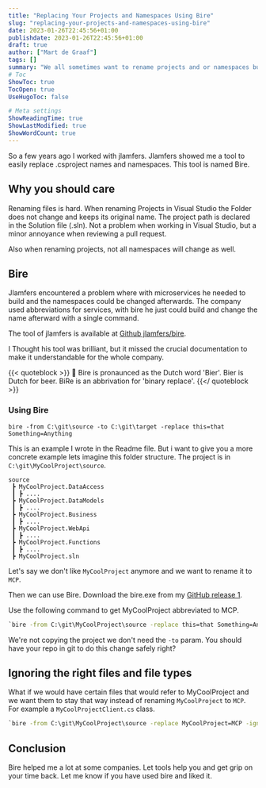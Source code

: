 ```yaml
---
title: "Replacing Your Projects and Namespaces Using Bire"
slug: "replacing-your-projects-and-namespaces-using-bire"
date: 2023-01-26T22:45:56+01:00
publishdate: 2023-01-26T22:45:56+01:00
draft: true
author: ["Mart de Graaf"]
tags: []
summary: "We all sometimes want to rename projects and or namespaces but VS makes it hard, why can't we just take one command to replace all? We can with bire."
# Toc
ShowToc: true
TocOpen: true
UseHugoToc: false

# Meta settings
ShowReadingTime: true
ShowLastModified: true
ShowWordCount: true
---
```


So a few years ago I worked with jlamfers. Jlamfers showed me a tool to easily replace .csproject names and namespaces. This tool is named Bire.

## Why you should care

Renaming files is hard. When renaming Projects in Visual Studio the Folder does not change and keeps its original name. The project path is declared in the Solution file (.sln). Not a problem when working in Visual Studio, but a minor annoyance when reviewing a pull request.

Also when renaming projects, not all namespaces will change as well.

## Bire

Jlamfers encountered a problem where with microservices he needed to build and the namespaces could be changed afterwards. The company used abbreviations for services, with bire he just could build and change the name afterward with a single command.

The tool of jlamfers is available at [Github jlamfers/bire](https://github.com/jlamfers/bire).

I Thought his tool was brilliant, but it missed the crucial documentation to make it understandable for the whole company.

{{< quoteblock >}}
:beer: Bire is pronaunced as the Dutch word 'Bier'. Bier is Dutch for beer. BiRe is an abbrivation for 'binary replace'.
{{</ quoteblock >}}

### Using Bire

`bire -from C:\git\source -to C:\git\target -replace this=that Something=Anything`

This is an example I wrote in the Readme file. But i want to give you a more concrete example lets imagine this folder structure. The project is in `C:\git\MyCoolProject\source`.

```text
source
 ┣ MyCoolProject.DataAccess
 ┃ ┣ ....
 ┣ MyCoolProject.DataModels
 ┃ ┣ ....
 ┣ MyCoolProject.Business
 ┃ ┣ ....
 ┣ MyCoolProject.WebApi
 ┃ ┣ ....
 ┣ MyCoolProject.Functions
 ┃ ┣ ....
 ┣ MyCoolProject.sln
```

Let's say we don't like `MyCoolProject` anymore and we want to rename it to `MCP`.

Then we can use Bire. Download the bire.exe from my [GitHub release 1](https://github.com/martdegraaf/bire/releases/tag/1.0.0).

Use the following command to get MyCoolProject abbreviated to MCP.

```cmd
`bire -from C:\git\MyCoolProject\source -replace this=that Something=Anything`
```

We're not copying the project we don't need the `-to` param. You should have your repo in git to do this change safely right?

## Ignoring the right files and file types

What if we would have certain files that would refer to MyCoolProject and we want them to stay that way instead of renaming `MyCoolProject` to `MCP`. For example a `MyCoolProjectClient.cs` class.

```cmd
`bire -from C:\git\MyCoolProject\source -replace MyCoolProject=MCP -ignore "MyCoolProjectClient.cs|(.*(\.|\/|\\)(exe|dll|obj|bin|pdb|zip|\.git|\.vs|cache|packages))$"`
```

## Conclusion

Bire helped me a lot at some companies. Let tools help you and get grip on your time back. Let me know if you have used bire and liked it.